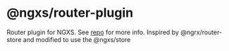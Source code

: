 # @ngxs/router-plugin
Router plugin for NGXS. See [repo](https://github.com/ngxs/store) for more info.
Inspired by @ngrx/router-store and modified to use the @ngxs/store 

